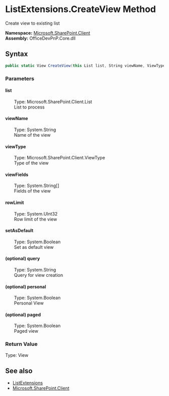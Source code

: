 # ListExtensions.CreateView Method  
 Create view to existing list   

**Namespace:** [Microsoft.SharePoint.Client](Microsoft.SharePoint.Client.md)  
**Assembly:** OfficeDevPnP.Core.dll  
## Syntax
```C#
public static View CreateView(this List list, String viewName, ViewType viewType, String[] viewFields, UInt32 rowLimit, Boolean setAsDefault, String query, Boolean personal = False, Boolean paged = False)
```
### Parameters
#### list  
&emsp;&emsp;Type: Microsoft.SharePoint.Client.List  
&emsp;&emsp;List to process  

  

#### viewName  
&emsp;&emsp;Type: System.String  
&emsp;&emsp;Name of the view  

  

#### viewType  
&emsp;&emsp;Type: Microsoft.SharePoint.Client.ViewType  
&emsp;&emsp;Type of the view  

  

#### viewFields  
&emsp;&emsp;Type: System.String[]  
&emsp;&emsp;Fields of the view  

  

#### rowLimit  
&emsp;&emsp;Type: System.UInt32  
&emsp;&emsp;Row limit of the view  

  

#### setAsDefault  
&emsp;&emsp;Type: System.Boolean  
&emsp;&emsp;Set as default view  

  

#### (optional) query  
&emsp;&emsp;Type: System.String  
&emsp;&emsp;Query for view creation  

  

#### (optional) personal  
&emsp;&emsp;Type: System.Boolean  
&emsp;&emsp;Personal View  

  

#### (optional) paged  
&emsp;&emsp;Type: System.Boolean  
&emsp;&emsp;Paged view  

  

### Return Value
Type: View  

## See also
- [ListExtensions](Microsoft.SharePoint.Client.ListExtensions.md) 
- [Microsoft.SharePoint.Client](Microsoft.SharePoint.Client.md) 
